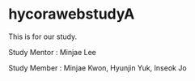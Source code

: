 # hycorawebstudyA
This is for our study.

Study Mentor : Minjae Lee

Study Member : Minjae Kwon, Hyunjin Yuk, Inseok Jo
